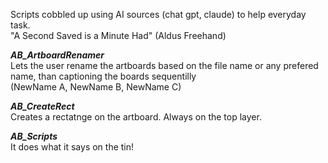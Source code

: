 Scripts cobbled up using AI sources (chat gpt, claude) to help everyday task. <br>
"A Second Saved is a Minute Had" (Aldus Freehand) <br>

 <i> <b> AB_ArtboardRenamer </b> </i> <br>
Lets the user rename the artboards based on the file name or any prefered name, than captioning the boards sequentilly <br> (NewName A, NewName B, NewName C) <br>

<i> <b> AB_CreateRect </b> <br> </i>
Creates a rectatnge on the artboard. Always on the top layer.

<i><b> AB_Scripts </b> <br> </i>
It does what it says on the tin!
